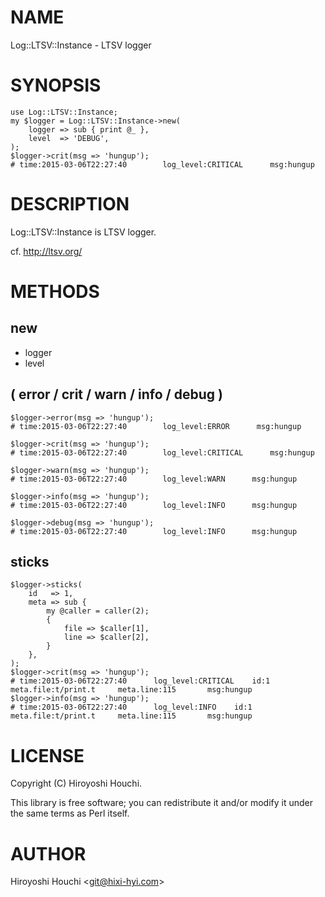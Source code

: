 # NAME

Log::LTSV::Instance - LTSV logger

# SYNOPSIS

    use Log::LTSV::Instance;
    my $logger = Log::LTSV::Instance->new(
        logger => sub { print @_ },
        level  => 'DEBUG',
    );
    $logger->crit(msg => 'hungup');
    # time:2015-03-06T22:27:40        log_level:CRITICAL      msg:hungup

# DESCRIPTION

Log::LTSV::Instance is LTSV logger.

cf. http://ltsv.org/

# METHODS

## new

- logger
- level

## ( error / crit / warn / info / debug )

    $logger->error(msg => 'hungup');
    # time:2015-03-06T22:27:40        log_level:ERROR      msg:hungup

    $logger->crit(msg => 'hungup');
    # time:2015-03-06T22:27:40        log_level:CRITICAL      msg:hungup

    $logger->warn(msg => 'hungup');
    # time:2015-03-06T22:27:40        log_level:WARN      msg:hungup

    $logger->info(msg => 'hungup');
    # time:2015-03-06T22:27:40        log_level:INFO      msg:hungup

    $logger->debug(msg => 'hungup');
    # time:2015-03-06T22:27:40        log_level:INFO      msg:hungup

## sticks

    $logger->sticks(
        id   => 1,
        meta => sub {
            my @caller = caller(2);
            {
                file => $caller[1],
                line => $caller[2],
            }
        },
    );
    $logger->crit(msg => 'hungup');
    # time:2015-03-06T22:27:40      log_level:CRITICAL    id:1      meta.file:t/print.t     meta.line:115       msg:hungup
    $logger->info(msg => 'hungup');
    # time:2015-03-06T22:27:40      log_level:INFO    id:1      meta.file:t/print.t     meta.line:115       msg:hungup

# LICENSE

Copyright (C) Hiroyoshi Houchi.

This library is free software; you can redistribute it and/or modify
it under the same terms as Perl itself.

# AUTHOR

Hiroyoshi Houchi &lt;git@hixi-hyi.com>
